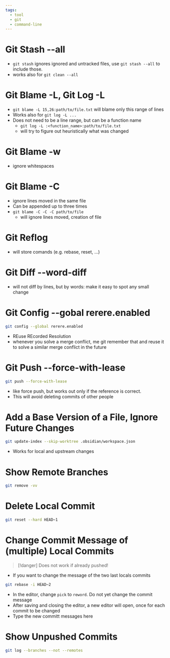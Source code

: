 ```yaml
---
tags:
  - tool
  - git
  - command-line
---
```


# Git Stash --all

- `git stash` ignores ignored and untracked files, use `git stash --all` to include those.
- works also for `git clean --all`

# Git Blame -L, Git Log -L

- `git blame -L 15,26:path/to/file.txt` will blame only this range of lines
- Works also for `git log -L ...`
- Does not need to be a line range, but can be a function name
	- `git log -L :<function_name>:path/to/file.txt`
	- will try to figure out heuristically what was changed

# Git Blame -w

- ignore whitespaces

# Git Blame -C

- ignore lines moved in the same file
- Can be appended up to three times
- `git blame -C -C -C path/to/file`
	- will ignore lines moved, creation of file

# Git Reflog

- will store comands (e.g. rebase, reset, ...)

# Git Diff --word-diff

- will not diff by lines, but by words: make it easy to spot any small change

# Git Config --gobal rerere.enabled

```bash
git config --global rerere.enabled
```

- REuse REcorded Resolution
- whenever you solve a merge conflict, me git remember that and reuse it to solve a similar merge conflict in the future

# Git Push --force-with-lease

```bash
git push --force-with-lease
```

- like force push, but works out only if the reference is correct.
- This will avoid deleting commits of other people

# Add a Base Version of a File, Ignore Future Changes

```bash
git update-index --skip-worktree .obsidian/workspace.json
```

- Works for local and upstream changes

# Show Remote Branches

```bash
git remove -vv
```

# Delete Local Commit

```bash
git reset --hard HEAD~1
```

# Change Commit Message of (multiple) Local Commits

> [!danger] Does not work if already pushed!

- If you want to change the message of the two last locals commits

```bash
git rebase -i HEAD~2
```

- In the editor, change `pick` to `reword`. Do not yet change the commit message
- After saving and closing the editor, a new editor will open, once for each commit to be changed
- Type the new committ messages here

# Show Unpushed Commits

```bash
git log --branches --not --remotes
```
